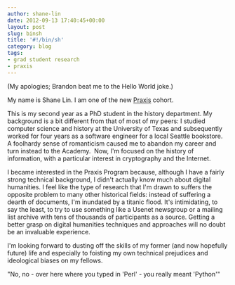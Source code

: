 ```yaml
---
author: shane-lin
date: 2012-09-13 17:40:45+00:00
layout: post
slug: binsh
title: '#!/bin/sh'
category: blog
tags:
- grad student research
- praxis
---
```


(My apologies; Brandon beat me to the Hello World joke.)

My name is Shane Lin. I am one of the new [Praxis](https://praxis.scholarslab.org/) cohort.

This is my second year as a PhD student in the history department. My background is a bit different from that of most of my peers: I studied computer science and history at the University of Texas and subsequently worked for four years as a software engineer for a local Seattle bookstore. A foolhardy sense of romanticism caused me to abandon my career and turn instead to the Academy.  Now, I'm focused on the history of information, with a particular interest in cryptography and the Internet.

I became interested in the Praxis Program because, although I have a fairly strong technical background, I didn't actually know much about digital humanities. I feel like the type of research that I'm drawn to suffers the opposite problem to many other historical fields: instead of suffering a dearth of documents, I'm inundated by a titanic flood. It's intimidating, to say the least, to try to use something like a Usenet newsgroup or a mailing list archive with tens of thousands of participants as a source. Getting a better grasp on digital humanities techniques and approaches will no doubt be an invaluable experience.

I'm looking forward to dusting off the skills of my former (and now hopefully future) life and especially to foisting my own technical prejudices and ideological biases on my fellows.

"No, no - over here where you typed in 'Perl' - you really meant 'Python'"
